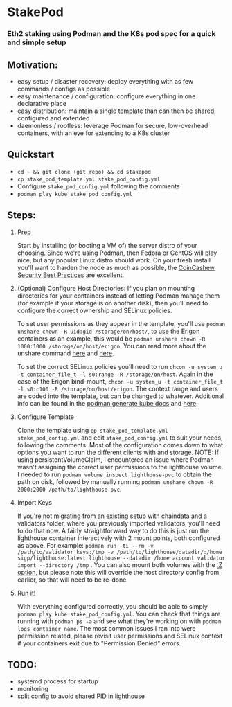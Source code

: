 # StakePod
### Eth2 staking using Podman and the K8s pod spec for a quick and simple setup

## Motivation:
- easy setup / disaster recovery: deploy everything with as few commands / configs as possible
- easy maintenance / configuration: configure everything in one declarative place
- easy distribution: maintain a single template than can then be shared, configured and extended
- daemonless / rootless: leverage Podman for secure, low-overhead containers, with an eye for extending to a K8s cluster

## Quickstart
- `cd ~ && git clone (git repo) && cd stakepod`
- `cp stake_pod_template.yml stake_pod_config.yml`
- Configure `stake_pod_config.yml` following the comments
- `podman play kube stake_pod_config.yml`

## Steps:
1. Prep

    Start by installing (or booting a VM of) the server distro of your choosing. Since we're using Podman, then Fedora or CentOS will play nice, but any popular Linux distro should work. On your fresh install you'll want to harden the node as much as possible, the [CoinCashew Security Best Practices](https://www.coincashew.com/coins/overview-eth/guide-or-how-to-setup-a-validator-on-eth2-mainnet/part-i-installation/guide-or-security-best-practices-for-a-eth2-validator-beaconchain-node) are excellent.

2. (Optional) Configure Host Directories: If you plan on mounting directories for your containers instead of letting Podman manage them (for example if your storage is on another disk), then you'll need to configure the correct ownership and SELinux policies. 

    To set user permissions as they appear in the template, you'll use `podman unshare chown -R uid:gid /storage/on/host/`, to use the Erigon containers as an example, this would be `podman unshare chown -R 1000:1000 /storage/on/host/erigon`. You can read more about the unshare command [here](https://blog.christophersmart.com/2021/01/31/volumes-and-rootless-podman/) and [here](https://docs.podman.io/en/latest/markdown/podman-unshare.1.html).

    To set the correct SELinux policies you'll need to run `chcon -u system_u -t container_file_t -l s0:range -R /storage/on/host`. Again in the case of the Erigon bind-mount, `chcon -u system_u -t container_file_t -l s0:c100 -R /storage/on/host/erigon`. The context range and users are coded into the template, but can be changed to whatever. Additional info can be found in the [podman generate kube docs](https://docs.podman.io/en/latest/markdown/podman-generate-kube.1.html) and [here](https://opensource.com/article/18/2/selinux-labels-container-runtimes).

3. Configure Template

    Clone the template using `cp stake_pod_template.yml stake_pod_config.yml` and edit `stake_pod_config.yml` to suit your needs, following the comments. Most of the configuration comes down to what options you want to run the different clients with and storage. NOTE: If using persistentVolumeClaim, I encountered an issue where Podman wasn't assigning the correct user permissions to the lighthouse volume. I needed to run `podman volume inspect lighthouse-pvc` to obtain the path on disk, followed by manually running `podman unshare chown -R 2000:2000 /path/to/lighthouse-pvc`.

4. Import Keys

    If you're not migrating from an existing setup with chaindata and a validators folder, where you previously imported validators, you'll need to do that now. A fairly straightforward way to do this is just run the lighthouse container interactively with 2 mount points, both configured as above. For example: `podman run -ti --rm -v /path/to/validator_keys:/tmp -v /path/to/lighthouse/datadir/:/home sigp/lighthouse:latest lighthouse --datadir /home account validator import --directory /tmp` . You can also mount both volumes with the [:Z option](https://docs.podman.io/en/latest/markdown/podman-run.1.html), but please note this will override the host directory config from earlier, so that will need to be re-done.

5. Run it!

    With everything configured correctly, you should be able to simply `podman play kube stake_pod_config.yml`. You can check that things are running with `podman ps -a` and see what they're working on with `podman logs container_name`. The most common issues I ran into were permission related, please revisit user permissions and SELinux context if your containers exit due to "Permission Denied" errors.

## TODO:
- systemd process for startup
- monitoring
- split config to avoid shared PID in lighthouse